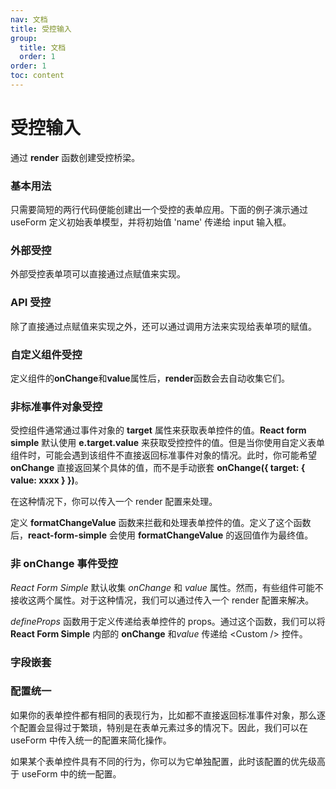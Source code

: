 ```yaml
---
nav: 文档
title: 受控输入
group:
  title: 文档
  order: 1
order: 1
toc: content
---
```


# 受控输入

通过 **render** 函数创建受控桥梁。

### <Mdh>基本用法</Mdh>

只需要简短的两行代码便能创建出一个受控的表单应用。下面的例子演示通过 useForm 定义初始表单模型，并将初始值 'name' 传递给 input 输入框。
<code src="../demos/_controller.tsx"></code>

### <Mdh>外部受控</Mdh>

外部受控表单项可以直接通过点赋值来实现。

<code src="../demos/_controller_outside.tsx"></code>

### <Mdh>API 受控</Mdh>

除了直接通过点赋值来实现之外，还可以通过调用方法来实现给表单项的赋值。
<code src="../demos/_controller_setValue.tsx"></code>

### <Mdh>自定义组件受控</Mdh>

定义组件的**onChange**和**value**属性后，**render**函数会去自动收集它们。
<code src="../demos/_controller_custom.tsx"></code>

### <Mdh>非标准事件对象受控</Mdh>

受控组件通常通过事件对象的 **target** 属性来获取表单控件的值。**React form simple** 默认使用 **e.target.value** 来获取受控控件的值。但是当你使用自定义表单组件时，可能会遇到该组件不直接返回标准事件对象的情况。此时，你可能希望 **onChange** 直接返回某个具体的值，而不是手动嵌套 **onChange({ target: { value: xxxx } })**。

在这种情况下，你可以传入一个 render 配置来处理。

<code src="../demos/_controller_custom_format.tsx"></code>

<span style="letter-spacing: 0">定义 **formatChangeValue** 函数来拦截和处理表单控件的值。定义了这个函数后，**react-form-simple** 会使用 **formatChangeValue** 的返回值作为最终值。</span>

### <Mdh>非 onChange 事件受控</Mdh>

_React Form Simple_ 默认收集 _onChange_ 和 _value_ 属性。然而，有些组件可能不接收这两个属性。对于这种情况，我们可以通过传入一个 render 配置来解决。

_defineProps_ 函数用于定义传递给表单控件的 props。通过这个函数，我们可以将 **React Form Simple** 内部的 **onChange** 和*value* 传递给 <span><</span>Custom /> 控件。
<code src="../demos/_controller_custom_defineProps.tsx"></code>

### <Mdh>字段嵌套</Mdh>

<code src="../demos/_controller_child.tsx"></code>

### <Mdh >配置统一</Mdh>

如果你的表单控件都有相同的表现行为，比如都不直接返回标准事件对象，那么逐个配置会显得过于繁琐，特别是在表单元素过多的情况下。因此，我们可以在 useForm 中传入统一的配置来简化操作。

如果某个表单控件具有不同的行为，你可以为它单独配置，此时该配置的优先级高于 useForm 中的统一配置。

<code src="../demos/_controller_config_format.tsx"></code>

